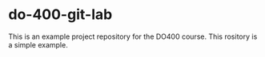 # do-400-git-lab

This is an example project repository for the DO400 course.
This rository is a simple example.
